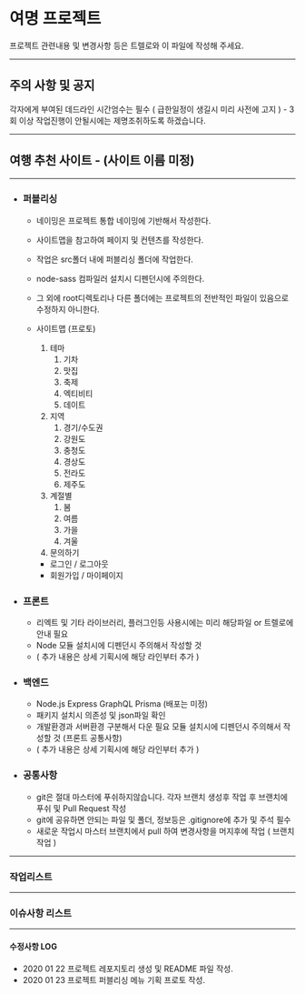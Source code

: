 # 여명 프로젝트

프로젝트 관련내용 및 변경사항 등은 트렐로와 이 파일에 작성해 주세요.

---

## 주의 사항 및 공지

각자에게 부여된 데드라인 시간엄수는 필수 ( 급한일정이 생길시 미리 사전에 고지 ) - 3회 이상 작업진행이 안될시에는 제명조취하도록 하겠습니다.

---

## 여행 추천 사이트 - (사이트 이름 미정)

---

- ### 퍼블리싱

  - 네이밍은 프로젝트 통합 네이밍에 기반해서 작성한다.
  - 사이트맵을 참고하여 페이지 및 컨텐츠를 작성한다.
  - 작업은 src폴더 내에 퍼블리싱 폴더에 작업한다.
  - node-sass 컴파일러 설치시 디펜던시에 주의한다.
  - 그 외에 root디렉토리나 다른 폴더에는 프로젝트의 전반적인 파일이 있음으로 수정하지 아니한다.
  - 사이트맵 (프로토)

    1. 테마
       1. 기차
       1. 맛집
       1. 축제
       1. 엑티비티
       1. 데이트
    2. 지역
       1. 경기/수도권
       1. 강원도
       1. 충청도
       1. 경상도
       1. 전라도
       1. 제주도
    3. 계절별
       1. 봄
       1. 여름
       1. 가을
       1. 겨울
    4. 문의하기

    - 로그인 / 로그아웃
    - 회원가입 / 마이페이지

- ### 프론트
  - 리엑트 및 기타 라이브러리, 플러그인등 사용시에는 미리 해당파일 or 트렐로에 안내 필요
  - Node 모듈 설치시에 디펜던시 주의해서 작성할 것
  - ( 추가 내용은 상세 기획시에 해당 라인부터 추가 )
- ### 백엔드
  - Node.js Express GraphQL Prisma (배포는 미정)
  - 패키지 설치시 의존성 및 json파일 확인
  - 개발환경과 서버환경 구분해서 다운 필요 모듈 설치시에 디펜던시 주의해서 작성할 것 (프론트 공통사항)
  - ( 추가 내용은 상세 기획시에 해당 라인부터 추가 )
- ### 공통사항
  - git은 절대 마스터에 푸쉬하지않습니다. 각자 브랜치 생성후 작업 후 브랜치에 푸쉬 및 Pull Request 작성
  - git에 공유하면 안되는 파일 및 폴더, 정보등은 .gitignore에 추가 및 주석 필수
  - 새로운 작업시 마스터 브랜치에서 pull 하여 변경사항을 머지후에 작업 ( 브랜치 작업 )

---

### 작업리스트

---

### 이슈사항 리스트

---

#### 수정사항 LOG

- 2020 01 22 프로젝트 레포지토리 생성 및 README 파일 작성.
- 2020 01 23 프로젝트 퍼블리싱 메뉴 기획 프로토 작성.
